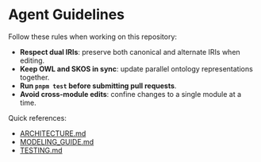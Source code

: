 # Agent Guidelines

Follow these rules when working on this repository:

- **Respect dual IRIs**: preserve both canonical and alternate IRIs when editing.
- **Keep OWL and SKOS in sync**: update parallel ontology representations together.
- **Run `pnpm test` before submitting pull requests**.
- **Avoid cross-module edits**: confine changes to a single module at a time.

Quick references:
- [ARCHITECTURE.md](ARCHITECTURE.md)
- [MODELING_GUIDE.md](MODELING_GUIDE.md)
- [TESTING.md](TESTING.md)

